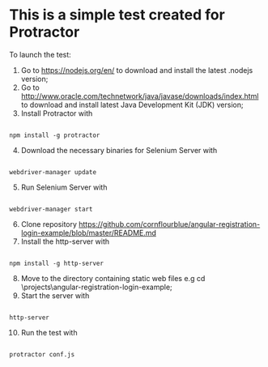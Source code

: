 # This is a simple test created for Protractor

To launch the test:

1. Go to https://nodejs.org/en/ to download and install the latest .nodejs version;
2. Go to http://www.oracle.com/technetwork/java/javase/downloads/index.html to download and install latest  Java Development Kit (JDK) version;
3. Install Protractor with 
<pre><code>
npm install -g protractor
</code></pre>

4. Download the necessary binaries for Selenium Server with 
<pre><code>
webdriver-manager update
</code></pre>

5. Run Selenium Server with 
<pre><code>
webdriver-manager start
</code></pre>

6. Clone repository https://github.com/cornflourblue/angular-registration-login-example/blob/master/README.md
7. Install the http-server with 
<pre><code>
npm install -g http-server
</code></pre>

8. Move to the directory containing static web files e.g cd \projects\angular-registration-login-example;
9. Start the server with 
<pre><code>
http-server
</code></pre>

10. Run the test with 
<pre><code>
protractor conf.js
</code></pre>

